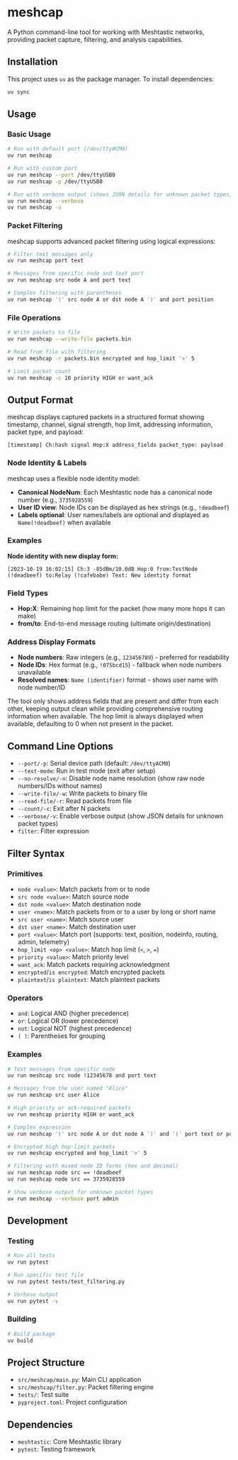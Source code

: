 # meshcap

A Python command-line tool for working with Meshtastic networks, providing packet capture, filtering, and analysis capabilities.

## Installation

This project uses `uv` as the package manager. To install dependencies:

```bash
uv sync
```

## Usage

### Basic Usage

```bash
# Run with default port (/dev/ttyACM0)
uv run meshcap

# Run with custom port
uv run meshcap --port /dev/ttyUSB0
uv run meshcap -p /dev/ttyUSB0

# Run with verbose output (shows JSON details for unknown packet types)
uv run meshcap --verbose
uv run meshcap -v
```

### Packet Filtering

meshcap supports advanced packet filtering using logical expressions:

```bash
# Filter text messages only
uv run meshcap port text

# Messages from specific node and text port
uv run meshcap src node A and port text

# Complex filtering with parentheses
uv run meshcap '(' src node A or dst node A ')' and port position
```

### File Operations

```bash
# Write packets to file
uv run meshcap --write-file packets.bin

# Read from file with filtering
uv run meshcap -r packets.bin encrypted and hop_limit '>' 5

# Limit packet count
uv run meshcap -c 10 priority HIGH or want_ack
```

## Output Format

meshcap displays captured packets in a structured format showing timestamp, channel, signal strength, hop limit, addressing information, packet type, and payload:

```
[timestamp] Ch:hash signal Hop:X address_fields packet_type: payload
```

### Node Identity & Labels

meshcap uses a flexible node identity model:

- **Canonical NodeNum**: Each Meshtastic node has a canonical node number (e.g., `3735928559`)
- **User ID view**: Node IDs can be displayed as hex strings (e.g., `!deadbeef`)
- **Labels optional**: User names/labels are optional and displayed as `Name(!deadbeef)` when available

### Examples

**Node identity with new display form:**
```
[2023-10-19 16:02:15] Ch:3 -85dBm/10.0dB Hop:0 from:TestNode (!deadbeef) to:Relay (!cafebabe) Text: New identity format
```

### Field Types

- **Hop:X**: Remaining hop limit for the packet (how many more hops it can make)
- **from/to**: End-to-end message routing (ultimate origin/destination)

### Address Display Formats

- **Node numbers**: Raw integers (e.g., `123456789`) - preferred for readability
- **Node IDs**: Hex format (e.g., `!075bcd15`) - fallback when node numbers unavailable
- **Resolved names**: `Name (identifier)` format - shows user name with node number/ID

The tool only shows address fields that are present and differ from each other, keeping output clean while providing comprehensive routing information when available. The hop limit is always displayed when available, defaulting to 0 when not present in the packet.

## Command Line Options

- `--port/-p`: Serial device path (default: `/dev/ttyACM0`)
- `--test-mode`: Run in test mode (exit after setup)
- `--no-resolve/-n`: Disable node name resolution (show raw node numbers/IDs without names)
- `--write-file/-w`: Write packets to binary file
- `--read-file/-r`: Read packets from file
- `--count/-c`: Exit after N packets
- `--verbose/-v`: Enable verbose output (show JSON details for unknown packet types)
- `filter`: Filter expression

## Filter Syntax

### Primitives

- `node <value>`: Match packets from or to node
- `src node <value>`: Match source node
- `dst node <value>`: Match destination node
- `user <name>`: Match packets from or to a user by long or short name
- `src user <name>`: Match source user
- `dst user <name>`: Match destination user
- `port <value>`: Match port (supports: text, position, nodeinfo, routing, admin, telemetry)
- `hop_limit <op> <value>`: Match hop limit (`<`, `>`, `=`)
- `priority <value>`: Match priority level
- `want_ack`: Match packets requiring acknowledgment
- `encrypted`/`is encrypted`: Match encrypted packets
- `plaintext`/`is plaintext`: Match plaintext packets

### Operators

- `and`: Logical AND (higher precedence)
- `or`: Logical OR (lower precedence)
- `not`: Logical NOT (highest precedence)
- `( )`: Parentheses for grouping

### Examples

```bash
# Text messages from specific node
uv run meshcap src node !12345678 and port text

# Messages from the user named "Alice"
uv run meshcap src user Alice

# High priority or ack-required packets
uv run meshcap priority HIGH or want_ack

# Complex expression
uv run meshcap '(' src node A or dst node A ')' and '(' port text or port position ')'

# Encrypted high hop-limit packets
uv run meshcap encrypted and hop_limit '>' 5

# Filtering with mixed node ID forms (hex and decimal)
uv run meshcap node src == !deadbeef
uv run meshcap node src == 3735928559

# Show verbose output for unknown packet types
uv run meshcap --verbose port admin
```

## Development

### Testing

```bash
# Run all tests
uv run pytest

# Run specific test file
uv run pytest tests/test_filtering.py

# Verbose output
uv run pytest -v
```

### Building

```bash
# Build package
uv build
```

## Project Structure

- `src/meshcap/main.py`: Main CLI application
- `src/meshcap/filter.py`: Packet filtering engine
- `tests/`: Test suite
- `pyproject.toml`: Project configuration

## Dependencies

- `meshtastic`: Core Meshtastic library
- `pytest`: Testing framework
